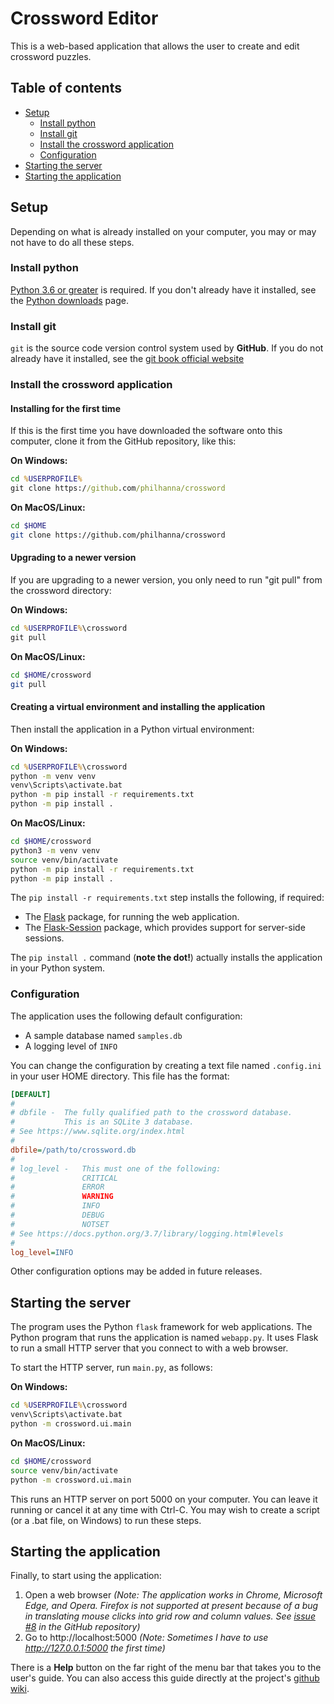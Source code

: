 # Crossword Editor

This is a web-based application that allows the user
to create and edit crossword puzzles.

## Table of contents
- [Setup](#setup)
    - [Install python](#install-python)
    - [Install git](#install-git)
    - [Install the crossword application](#install-the-crossword-application)
    - [Configuration](#configuration)
- [Starting the server](#starting-the-server)
- [Starting the application](#starting-the-application)

## Setup

Depending on what is already installed on your computer,
you may or may not have to do all these steps.

### Install python
[Python 3.6 or greater](https://www.python.org/) is required.
If you don't already have it installed, see the
[Python downloads](https://www.python.org/downloads/release) page.

### Install git
`git` is the source code version control system used by **GitHub**.
If you do not already have it installed, see the 
[git book official website](https://git-scm.com/book/en/v2/Getting-Started-Installing-Git)

### Install the crossword application

#### Installing for the first time
If this is the first time you have downloaded the software
onto this computer, clone it from the GitHub repository,
like this:

**On Windows:**
```bat
cd %USERPROFILE%
git clone https://github.com/philhanna/crossword
```

**On MacOS/Linux:**
```bash
cd $HOME
git clone https://github.com/philhanna/crossword
```

#### Upgrading to a newer version
If you are upgrading to a newer version, you only need
to run "git pull" from the crossword directory:

**On Windows:**
```bat
cd %USERPROFILE%\crossword
git pull
```

**On MacOS/Linux:**
```bash
cd $HOME/crossword
git pull
```

#### Creating a virtual environment and installing the application
Then install the application in a Python virtual environment:

**On Windows:**
```bat
cd %USERPROFILE%\crossword
python -m venv venv
venv\Scripts\activate.bat
python -m pip install -r requirements.txt
python -m pip install .
```

**On MacOS/Linux:**
```bash
cd $HOME/crossword
python3 -m venv venv
source venv/bin/activate
python -m pip install -r requirements.txt
python -m pip install .
```

The `pip install -r requirements.txt` step installs the
following, if required:
- The [Flask](https://flask.palletsprojects.com/en/1.1.x/) package,
for running the web application.
- The [Flask-Session](https://flasksession.readthedocs.io/en/latest/)
package, which provides support for server-side sessions.

The `pip install .` command (**note the dot!**) actually installs
the application in your Python system.

### Configuration

The application uses the following default configuration:
- A sample database named `samples.db`
- A logging level of `INFO`

You can change the configuration by creating a text file
named `.config.ini` in your user HOME directory.  This
file has the format:
```ini
[DEFAULT]
#
# dbfile -  The fully qualified path to the crossword database.
#           This is an SQLite 3 database.
# See https://www.sqlite.org/index.html
#
dbfile=/path/to/crossword.db
#
# log_level -   This must one of the following:
#               CRITICAL
#               ERROR
#               WARNING
#               INFO
#               DEBUG
#               NOTSET
# See https://docs.python.org/3.7/library/logging.html#levels
#
log_level=INFO
```
Other configuration options may be added in future releases.

## Starting the server

The program uses the Python `flask` framework for web applications.
The Python program that runs the application is named `webapp.py`.
It uses Flask to run a small HTTP server that you connect to with
a web browser.

To start the HTTP server, run `main.py`, as follows:

**On Windows:**
```bat
cd %USERPROFILE%\crossword
venv\Scripts\activate.bat
python -m crossword.ui.main
```

**On MacOS/Linux:**
```bash
cd $HOME/crossword
source venv/bin/activate
python -m crossword.ui.main
```

This runs an HTTP server on port 5000 on your computer.
You can leave it running or cancel it at any time with Ctrl-C.
You may wish to create a script (or a .bat file, on Windows)
to run these steps.

## Starting the application

Finally, to start using the application:

1. Open a web browser
_(Note: The application works in Chrome, Microsoft Edge, and Opera.
Firefox is not supported at present because of a
bug in translating mouse clicks into grid row and column values.
See [issue #8](https://github.com/philhanna/crossword/issues/8)
in the GitHub repository)_
2. Go to http://localhost:5000
_(Note: Sometimes I have to use http://127.0.0.1:5000 the first time)_

There is a **Help** button on the far right of the menu bar
that takes you to the user's guide.
You can also access this guide directly at the project's
[github wiki](https://github.com/philhanna/crossword/wiki).
